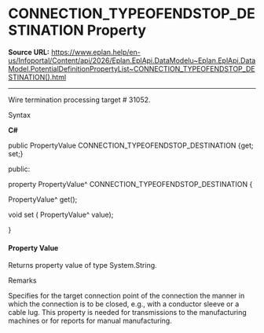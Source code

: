 # CONNECTION_TYPEOFENDSTOP_DESTINATION Property

**Source URL:** https://www.eplan.help/en-us/Infoportal/Content/api/2026/Eplan.EplApi.DataModelu~Eplan.EplApi.DataModel.PotentialDefinitionPropertyList~CONNECTION_TYPEOFENDSTOP_DESTINATION().html

---

Wire termination processing target # 31052.

Syntax

**C#**



public PropertyValue CONNECTION_TYPEOFENDSTOP_DESTINATION {get; set;}

public:

property PropertyValue^ CONNECTION_TYPEOFENDSTOP_DESTINATION {

   PropertyValue^ get();

   void set (    PropertyValue^ value);

}


#### Property Value

Returns property value of type System.String.

Remarks

Specifies for the target connection point of the connection the manner in which the connection is to be closed, e.g., with a conductor sleeve or a cable lug. This property is needed for transmissions to the manufacturing machines or for reports for manual manufacturing.
